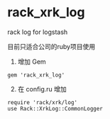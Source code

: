 # rack_xrk_log
rack log for logstash

目前只适合公司的ruby项目使用


1. 增加 Gem

~~~
gem 'rack_xrk_log'
~~~

2. 在 config.ru 增加

~~~
require 'rack/xrk/log'
use Rack::XrkLog::CommonLogger
~~~
